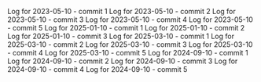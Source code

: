 Log for 2023-05-10 - commit 1
Log for 2023-05-10 - commit 2
Log for 2023-05-10 - commit 3
Log for 2023-05-10 - commit 4
Log for 2023-05-10 - commit 5
Log for 2025-01-10 - commit 1
Log for 2025-01-10 - commit 2
Log for 2025-01-10 - commit 3
Log for 2025-03-10 - commit 1
Log for 2025-03-10 - commit 2
Log for 2025-03-10 - commit 3
Log for 2025-03-10 - commit 4
Log for 2025-03-10 - commit 5
Log for 2024-09-10 - commit 1
Log for 2024-09-10 - commit 2
Log for 2024-09-10 - commit 3
Log for 2024-09-10 - commit 4
Log for 2024-09-10 - commit 5
